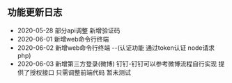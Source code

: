 ## 功能更新日志
  * 2020-05-28 部分api调整 新增验证码       
  * 2020-06-01 新增web命令行终端      
  * 2020-06-02 新增web命令行终端 --(认证功能 通过token认证 node请求php)     
  * 2020-06-03 新增第三方登录(微博) 钉钉-钉钉可以参考微博流程自行实现 提供了授权接口 只需调整前端代码 暂未测试
